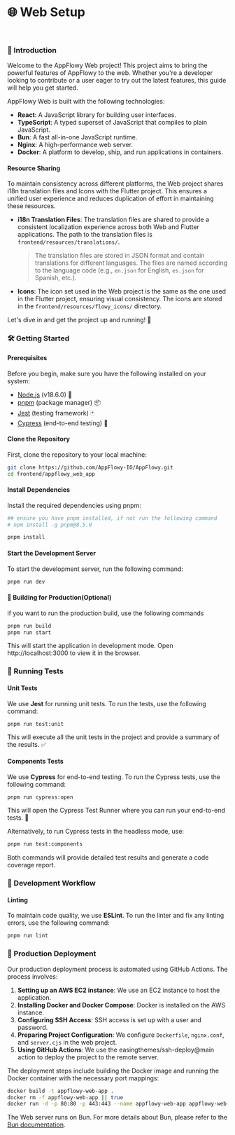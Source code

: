 # 🌐 Web Setup

<div align="center">

<img src="https://img.shields.io/badge/React-v18.2.0-blue" alt="">

 

<img src="https://img.shields.io/badge/TypeScript-v4.9.5-blue" alt="">

 

<img src="https://img.shields.io/badge/Nginx-v1.21.6-brightgreen" alt="">

 

<img src="https://img.shields.io/badge/Bun-latest-black" alt="">

 

<img src="https://img.shields.io/badge/Docker-v20.10.12-blue" alt="">

</div>

### 🌟 Introduction

Welcome to the AppFlowy Web project! This project aims to bring the powerful features of AppFlowy to the web. Whether you're a developer looking to contribute or a user eager to try out the latest features, this guide will help you get started.

AppFlowy Web is built with the following technologies:

* **React**: A JavaScript library for building user interfaces.
* **TypeScript**: A typed superset of JavaScript that compiles to plain JavaScript.
* **Bun**: A fast all-in-one JavaScript runtime.
* **Nginx**: A high-performance web server.
* **Docker**: A platform to develop, ship, and run applications in containers.

#### Resource Sharing

To maintain consistency across different platforms, the Web project shares i18n translation files and Icons with the Flutter project. This ensures a unified user experience and reduces duplication of effort in maintaining these resources.

*   **i18n Translation Files**: The translation files are shared to provide a consistent localization experience across both Web and Flutter applications. The path to the translation files is `frontend/resources/translations/`.

    > The translation files are stored in JSON format and contain translations for different languages. The files are named according to the language code (e.g., `en.json` for English, `es.json` for Spanish, etc.).
* **Icons**: The icon set used in the Web project is the same as the one used in the Flutter project, ensuring visual consistency. The icons are stored in the `frontend/resources/flowy_icons/` directory.

Let's dive in and get the project up and running! 🚀

### 🛠 Getting Started

#### Prerequisites

Before you begin, make sure you have the following installed on your system:

* [Node.js](https://nodejs.org/) (v18.6.0) 🌳
* [pnpm](https://pnpm.io/) (package manager) 📦
* [Jest](https://jestjs.io/) (testing framework) 🃏
* [Cypress](https://www.cypress.io/) (end-to-end testing) 🧪

#### Clone the Repository

First, clone the repository to your local machine:

```bash
git clone https://github.com/AppFlowy-IO/AppFlowy.git
cd frontend/appflowy_web_app
```

#### Install Dependencies

Install the required dependencies using pnpm:

```bash
## ensure you have pnpm installed, if not run the following command
# npm install -g pnpm@8.5.0

pnpm install
```

#### Start the Development Server

To start the development server, run the following command:

```bash
pnpm run dev
```

#### 🚀 Building for Production(Optional)

if you want to run the production build, use the following commands

```bash
pnpm run build
pnpm run start
```

This will start the application in development mode. Open http://localhost:3000 to view it in the browser.

### 🧪 Running Tests

#### Unit Tests

We use **Jest** for running unit tests. To run the tests, use the following command:

```bash
pnpm run test:unit
```

This will execute all the unit tests in the project and provide a summary of the results. ✅

#### Components Tests

We use **Cypress** for end-to-end testing. To run the Cypress tests, use the following command:

```bash
pnpm run cypress:open
```

This will open the Cypress Test Runner where you can run your end-to-end tests. 🧪

Alternatively, to run Cypress tests in the headless mode, use:

```bash
pnpm run test:components
```

Both commands will provide detailed test results and generate a code coverage report.

### 🔄 Development Workflow

#### Linting

To maintain code quality, we use **ESLint**. To run the linter and fix any linting errors, use the following command:

```bash
pnpm run lint
```

### 🚀 Production Deployment

Our production deployment process is automated using GitHub Actions. The process involves:

1. **Setting up an AWS EC2 instance**: We use an EC2 instance to host the application.
2. **Installing Docker and Docker Compose**: Docker is installed on the AWS instance.
3. **Configuring SSH Access**: SSH access is set up with a user and password.
4. **Preparing Project Configuration**: We configure `Dockerfile`, `nginx.conf`, and `server.cjs` in the web project.
5. **Using GitHub Actions**: We use the easingthemes/ssh-deploy@main action to deploy the project to the remote server.

The deployment steps include building the Docker image and running the Docker container with the necessary port mappings:

```bash
docker build -t appflowy-web-app .
docker rm -f appflowy-web-app || true
docker run -d -p 80:80 -p 443:443 --name appflowy-web-app appflowy-web-app
```

The Web server runs on Bun. For more details about Bun, please refer to the [Bun documentation](https://bun.sh/).
